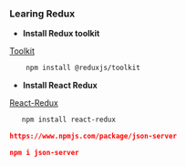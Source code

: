 ### Learing Redux

- **Install Redux toolkit**

[Toolkit](https://redux.js.org/introduction/getting-started)

```bash
    npm install @reduxjs/toolkit
```

- **Install React Redux**

[React-Redux](https://react-redux.js.org/introduction/getting-started)

```bash
   npm install react-redux
```

```json server npm url
https://www.npmjs.com/package/json-server
```

```json server install
npm i json-server
```

